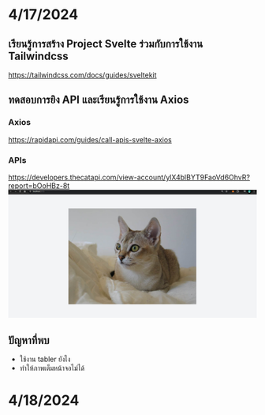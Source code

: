 # 4/17/2024

## เรียนรู้การสร้าง Project Svelte ร่วมกับการใช้งาน Tailwindcss
https://tailwindcss.com/docs/guides/sveltekit
## ทดสอบการยิง API และเรียนรู้การใช้งาน Axios
### Axios
https://rapidapi.com/guides/call-apis-svelte-axios
### APIs
https://developers.thecatapi.com/view-account/ylX4blBYT9FaoVd6OhvR?report=bOoHBz-8t
![รูป](image.png)

## ปัญหาที่พบ
- ใช้งาน tabler ยังไง
- ทำให้ภาพเต็มหน้าจอไม่ได้

# 4/18/2024
